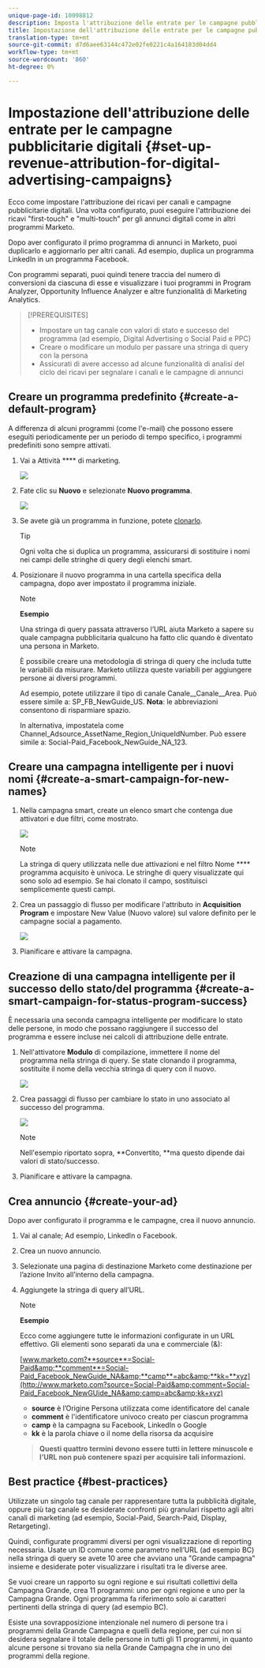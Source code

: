 ```yaml
---
unique-page-id: 10098812
description: Imposta l'attribuzione delle entrate per le campagne pubblicitarie digitali - Marketo Docs - Documentazione del prodotto
title: Impostazione dell'attribuzione delle entrate per le campagne pubblicitarie digitali
translation-type: tm+mt
source-git-commit: d7d6aee63144c472e02fe0221c4a164183d04dd4
workflow-type: tm+mt
source-wordcount: '860'
ht-degree: 0%

---
```



# Impostazione dell&#39;attribuzione delle entrate per le campagne pubblicitarie digitali {#set-up-revenue-attribution-for-digital-advertising-campaigns}

Ecco come impostare l&#39;attribuzione dei ricavi per canali e campagne pubblicitarie digitali. Una volta configurato, puoi eseguire l&#39;attribuzione dei ricavi &quot;first-touch&quot; e &quot;multi-touch&quot; per gli annunci digitali come in altri programmi Marketo.

Dopo aver configurato il primo programma di annunci in Marketo, puoi duplicarlo e aggiornarlo per altri canali. Ad esempio, duplica un programma LinkedIn in un programma Facebook.

Con programmi separati, puoi quindi tenere traccia del numero di conversioni da ciascuna di esse e visualizzare i tuoi programmi in Program Analyzer, Opportunity Influence Analyzer e altre funzionalità di Marketing Analytics.

>[!PREREQUISITES]
>
>* Impostare un tag canale con valori di stato e successo del programma (ad esempio, Digital Advertising o Social Paid e PPC)
>* Creare o modificare un modulo per passare una stringa di query con la persona
>* Assicurati di avere accesso ad alcune funzionalità di analisi del ciclo dei ricavi per segnalare i canali e le campagne di annunci

>



## Creare un programma predefinito {#create-a-default-program}

A differenza di alcuni programmi (come l&#39;e-mail) che possono essere eseguiti periodicamente per un periodo di tempo specifico, i programmi predefiniti sono sempre attivati.

1. Vai a Attività **** di marketing.

   ![](assets/login-marketing-activities-5.png)

1. Fate clic su **Nuovo** e selezionate **Nuovo programma**.

   ![](assets/image2016-3-14-15-52-0.png)

1. Se avete già un programma in funzione, potete [clonarlo](../../../../product-docs/core-marketo-concepts/programs/working-with-programs/clone-a-program.md).

   >[!TIP]
   >
   >Ogni volta che si duplica un programma, assicurarsi di sostituire i nomi nei campi delle stringhe di query degli elenchi smart.

1. Posizionare il nuovo programma in una cartella specifica della campagna, dopo aver impostato il programma iniziale.

   >[!NOTE]
   >
   >**Esempio**
   >
   >
   >Una stringa di query passata attraverso l’URL aiuta Marketo a sapere su quale campagna pubblicitaria qualcuno ha fatto clic quando è diventato una persona in Marketo.
   >
   >
   >È possibile creare una metodologia di stringa di query che includa tutte le variabili da misurare. Marketo utilizza queste variabili per aggiungere persone ai diversi programmi.
   >
   >
   >Ad esempio, potete utilizzare il tipo di canale Canale__Canale__Area. Può essere simile a: SP_FB_NewGuide_US. **Nota**: le abbreviazioni consentono di risparmiare spazio.
   >
   >
   >In alternativa, impostatela come Channel_Adsource_AssetName_Region_UniqueIdNumber. Può essere simile a: Social-Paid_Facebook_NewGuide_NA_123.

## Creare una campagna intelligente per i nuovi nomi {#create-a-smart-campaign-for-new-names}

1. Nella campagna smart, create un elenco smart che contenga due attivatori e due filtri, come mostrato.

   ![](assets/image2016-3-23-13-3a59-3a24.png)

   >[!NOTE]
   >
   >La stringa di query utilizzata nelle due attivazioni e nel filtro Nome **** programma acquisito è univoca. Le stringhe di query visualizzate qui sono solo ad esempio. Se hai clonato il campo, sostituisci semplicemente questi campi.

1. Crea un passaggio di flusso per modificare l&#39;attributo in **Acquisition Program** e impostare New Value (Nuovo valore) sul valore definito per le campagne social a pagamento.

   ![](assets/image2016-3-14-14-3a58-3a6.png)

1. Pianificare e attivare la campagna.

## Creazione di una campagna intelligente per il successo dello stato/del programma {#create-a-smart-campaign-for-status-program-success}

È necessaria una seconda campagna intelligente per modificare lo stato delle persone, in modo che possano raggiungere il successo del programma e essere incluse nei calcoli di attribuzione delle entrate.

1. Nell&#39;attivatore **Modulo** di compilazione, immettere il nome del programma nella stringa di query. Se state clonando il programma, sostituite il nome della vecchia stringa di query con il nuovo.

   ![](assets/image2016-3-23-14-3a7-3a20.png)

1. Crea passaggi di flusso per cambiare lo stato in uno associato al successo del programma.

   ![](assets/image2016-3-14-15-3a9-3a29.png)

   >[!NOTE]
   >
   >Nell&#39;esempio riportato sopra, **Convertito, **ma questo dipende dai valori di stato/successo.

1. Pianificare e attivare la campagna.

## Crea annuncio {#create-your-ad}

Dopo aver configurato il programma e le campagne, crea il nuovo annuncio.

1. Vai al canale; Ad esempio, LinkedIn o Facebook.
1. Crea un nuovo annuncio.
1. Selezionate una pagina di destinazione Marketo come destinazione per l’azione Invito all’interno della campagna.
1. Aggiungete la stringa di query all’URL.

   >[!NOTE]
   >
   >**Esempio**
   >
   >
   >Ecco come aggiungere tutte le informazioni configurate in un URL effettivo. Gli elementi sono separati da una e commerciale (&amp;):
   >
   >
   >[www.marketo.com?**source**=Social-Paid&amp;**comment**=Social-Paid_Facebook_NewGuide_NA&amp;**camp**=abc&amp;**kk=**xyz](http://www.marketo.com?source=Social-Paid&amp;comment=Social-Paid_Facebook_NewGUide_NA&amp;camp=abc&amp;kk+xyz)
   >
   >    
   >    
   >    * **source** è l’Origine Persona utilizzata come identificatore del canale
   >    * **comment** è l&#39;identificatore univoco creato per ciascun programma
   >    * **camp** è la campagna su Facebook, LinkedIn o Google
   >    * **kk** è la parola chiave o il nome della risorsa da acquisire

   >    
   >    
   >**Questi quattro termini devono essere tutti in lettere minuscole e l’URL non può contenere spazi per acquisire tali informazioni.**

## Best practice {#best-practices}

Utilizzate un singolo tag canale per rappresentare tutta la pubblicità digitale, oppure più tag canale se desiderate confronti più granulari rispetto agli altri canali di marketing (ad esempio, Social-Paid, Search-Paid, Display, Retargeting).

Quindi, configurate programmi diversi per ogni visualizzazione di reporting necessaria. Usate un ID comune come parametro nell’URL (ad esempio BC) nella stringa di query se avete 10 aree che avviano una &quot;Grande campagna&quot; insieme e desiderate poter visualizzare i risultati tra le diverse aree.

Se vuoi creare un rapporto su ogni regione e sui risultati collettivi della Campagna Grande, crea 11 programmi: uno per ogni regione e uno per la Campagna Grande. Ogni programma fa riferimento solo ai caratteri pertinenti della stringa di query (ad esempio BC).

Esiste una sovrapposizione intenzionale nel numero di persone tra i programmi della Grande Campagna e quelli della regione, per cui non si desidera segnalare il totale delle persone in tutti gli 11 programmi, in quanto alcune persone si trovano sia nella Grande Campagna che in uno dei programmi della regione.
